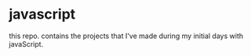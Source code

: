 # javascript
this repo. contains the projects that I've made during my initial days with javaScript.
